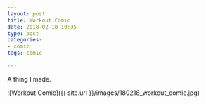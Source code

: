 ```yaml
---
layout: post
title: Workout Comic
date: 2018-02-18 19:35
type: post
categories:
- comic
tags: comic

---
```


A thing I made.

![Workout Comic]({{ site.url }}/images/180218_workout_comic.jpg)<!-- -->

